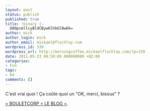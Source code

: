 ```yaml
---
layout: post
status: publish
published: true
title: !binary |-
  U8OpcmllcyBldCByw6lhbGl0w6k=
author: mick
author_login: mick
author_email: mickael@flochlay.com
wordpress_id: 339
wordpress_url: http://morningcoffee.mickaelflochlay.com/?p=339
date: 2011-05-23 08:59:09.000000000 +02:00
categories:
- Fun
tags:
- bd
comments: []
---
```

C'est vrai quoi ! Ça coûte quoi un "OK, merci, bisous" ?

<a href="&quot;http://www.bouletcorp.com/blog/index.php?date=20110518">= BOULETCORP = LE BLOG =</a>.
